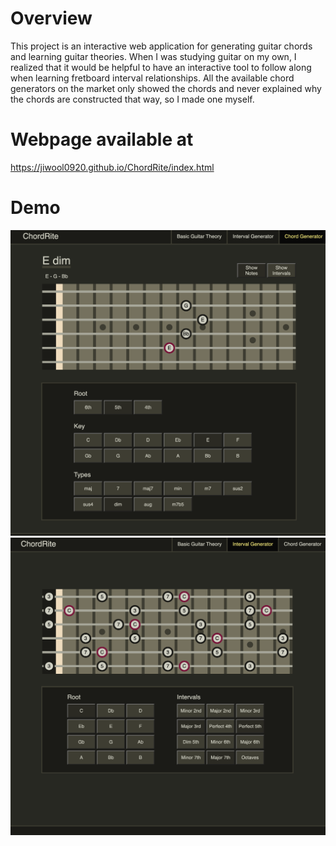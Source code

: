 # Overview
This project is an interactive web application for generating guitar chords and learning guitar theories. When I was studying guitar on my own, I realized that it would be helpful to have an interactive tool to follow along when learning fretboard interval relationships. All the available chord generators on the market only showed the chords and never explained why the chords are constructed that way, so I made one myself. 

# Webpage available at
https://jiwool0920.github.io/ChordRite/index.html

# Demo
![chord](/demo/chord.png)
![interval](/demo/interval.png)
